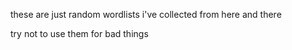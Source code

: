 these are just random wordlists i've collected from here and there

try not to use them for bad things


